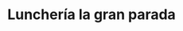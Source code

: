 ---
title: "Lunchería la gran parada"
url: /puerto-la-cruz/luncheria-la-gran-parada/
shop: comodidad
---